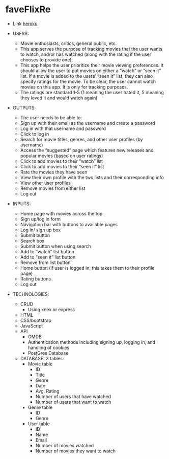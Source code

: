 # faveFlixRe

* Link
[heroku](https://fave-flix-re.herokuapp.com/)

* USERS: 
  - Movie enthusiasts, critics, general public, etc. 
  - This app serves the purpose of tracking movies that the user wants to watch, and/or has watched (along with the rating if the user chooses to provide one).  
  - This app helps the user prioritize their movie viewing preferences. It should allow the user to put movies on either a  “watch” or “seen it” list. If a movie is added to the users’ “seen it” list, they can also specify ratings for the movie. To be clear, the user cannot watch movies on this app. It is only for tracking purposes. 
  - The ratings are standard 1-5 (1 meaning the user hated it, 5 meaning they loved it and would watch again)
* OUTPUTS:
  - The user needs to be able to:
  - Sign up with their email as the username and create a password
  - Log in with that username and password 
  - Click to log in
  - Search for movie titles, genres, and other user profiles (by username)
  - Access the “suggested” page which features new releases and popular movies (based on user ratings)
  - Click to add movies to their “watch” list
  - Click to add movies to their “seen it” list
  - Rate the movies they have seen
  - View their own profile with the two lists and their corresponding info
  - View other user profiles 
  - Remove movies from either list
  - Log out
* INPUTS:
  - Home page with movies across the top 
  - Sign up/log in form
  - Navigation bar with buttons to available pages
  - Log in/ sign up box
  - Submit button
  - Search box 
  - Submit button when using search
  - Add to “watch” list button 
  - Add to “seen it” list button 
  - Remove from list button
  - Home button (if user is logged in, this takes them to their profile page)
  - Rating buttons
  - Log out

* TECHNOLOGIES:
  - CRUD 
    - Using knex or express
  - HTML
  - CSS/bootstrap
  - JavaScript
  - API
    - OMDB 
    - Authentication methods including signing up, logging in, and handling of cookies
    - PostGres Database
  - DATABASE:
    3 tables:
    - Movie table
      - ID
      - Title
      - Genre
      - Date
      - Avg. Rating
      - Number of users that have watched
      - Number of users that want to watch
    - Genre table
      - ID
      - Genre
    - User table
      - ID
      - Name
      - Email
      - Number of movies watched
      - Number of movies they want to watch


